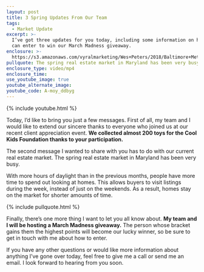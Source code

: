 ```yaml
---
layout: post
title: 3 Spring Updates From Our Team
tags:
  - Market Update
excerpt: >-
  I’ve got three updates for you today, including some information on how you
  can enter to win our March Madness giveaway.
enclosure: >-
  https://s3.amazonaws.com/vyralmarketing/Wes+Peters/2018/Baltimore+Metro+Real+Estate-+Promotion+video.mp4
pullquote: The spring real estate market in Maryland has been very busy.
enclosure_type: video/mp4
enclosure_time:
use_youtube_image: true
youtube_alternate_image:
youtube_code: A-moy_ddbyg
---
```


{% include youtube.html %}

Today, I’d like to bring you just a few messages. First of all, my team and I would like to extend our sincere thanks to everyone who joined us at our recent client appreciation event. **We collected almost 200 toys for the Cool Kids Foundation thanks to your participation.**

The second message I wanted to share with you has to do with our current real estate market. The spring real estate market in Maryland has been very busy.

With more hours of daylight than in the previous months, people have more time to spend out looking at homes. This allows buyers to visit listings during the week, instead of just on the weekends. As a result, homes stay on the market for shorter amounts of time.

{% include pullquote.html %}

Finally, there’s one more thing I want to let you all know about. **My team and I will be hosting a March Madness giveaway.** The person whose bracket gains them the highest points will become our lucky winner, so be sure to get in touch with me about how to enter.

If you have any other questions or would like more information about anything I’ve gone over today, feel free to give me a call or send me an email. I look forward to hearing from you soon.